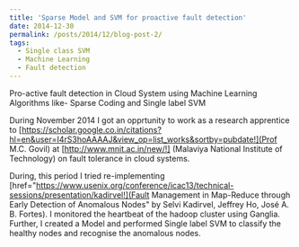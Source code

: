 ```yaml
---
title: 'Sparse Model and SVM for proactive fault detection'
date: 2014-12-30
permalink: /posts/2014/12/blog-post-2/
tags:
  - Single class SVM
  - Machine Learning
  - Fault detection
---
```


Pro-active fault detection in Cloud System using Machine Learning Algorithms like- Sparse Coding and Single label SVM

During November 2014 I got an opprtunity to work as a research apprentice to [https://scholar.google.co.in/citations?hl=en&user=I4rS3hoAAAAJ&view_op=list_works&sortby=pubdate!](Prof M.C. Govil) at [http://www.mnit.ac.in/new/!] (Malaviya National Institute of Technology) on fault tolerance in cloud systems.

During, this period I tried re-implementing [href="https://www.usenix.org/conference/icac13/technical-sessions/presentation/kadirvel!](Fault Management in Map-Reduce through Early Detection of Anomalous Nodes" by Selvi Kadirvel, Jeffrey Ho, José A. B. Fortes). I monitored the heartbeat of the hadoop cluster using Ganglia. Further, I created a  Model and performed Single label SVM to classify the healthy nodes and recognise the anomalous nodes.</p>
  
<!-- The complete project report for the same is available here <a href="report2.pdf">REPORT</a> </p> -->


<!-- Headings are cool
======

You can have many headings
======

Aren't headings cool?
------ -->